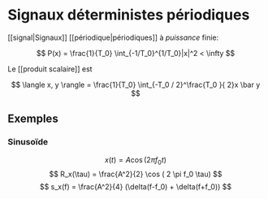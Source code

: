 # Signaux déterministes périodiques

[[signal|Signaux]] [[périodique|périodiques]] à _puissance_ finie:

$$
P(x) = \frac{1}{T_0} \int_{-1/T_0}^{1/T_0}|x|^2 < \infty
$$

Le [[produit scalaire]] est

$$
\langle x, y \rangle = \frac{1}{T_0} \int_{-T_0 / 2}^\frac{T_0 }{ 2}x \bar y
$$

## Exemples
### Sinusoïde

$$x(t) = A \cos(2 \pi f_0 t)$$
$$
R_x(\tau) = \frac{A^2}{2} \cos ( 2 \pi f_0 \tau)
$$
$$
s_x(f) = \frac{A^2}{4} (\delta(f-f_0) + \delta(f+f_0))
$$

